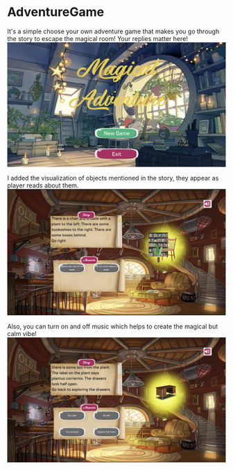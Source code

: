 # AdventureGame
It's a simple choose your own adventure game that makes you go through the story to escape the magical room! Your replies matter here! 
![alt text](https://github.com/Alima2104/AdventureGame/blob/main/Assets/Resources/ss0.png?raw=true)

I added the visualization of objects mentioned in the story, they appear as player reads about them.
![alt text](https://github.com/Alima2104/AdventureGame/blob/main/Assets/Resources/ss1.png?raw=true)

Also, you can turn on and off music which helps to create the magical but calm vibe!
![alt text](https://github.com/Alima2104/AdventureGame/blob/main/Assets/Resources/ss2.png?raw=true)

